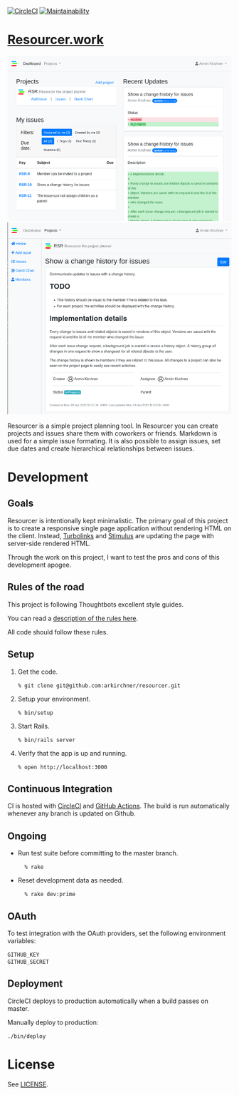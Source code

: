 [![CircleCI](https://circleci.com/gh/arkirchner/resourcer.svg?style=svg)](https://circleci.com/gh/arkirchner/resourcer)
[![Maintainability](https://api.codeclimate.com/v1/badges/e84c79526baa2df06f2a/maintainability)](https://codeclimate.com/github/arkirchner/resourcer/maintainability)

# [Resourcer.work](https://resourcer.work)

![`dashboard`](https://raw.githubusercontent.com/arkirchner/resourcer/master/dashboard.png)
![`issue_view`](https://raw.githubusercontent.com/arkirchner/resourcer/master/show_issue.png)

Resourcer is a simple project planning tool. In Resourcer you can create projects and issues share them with coworkers or friends. Markdown is used for a simple issue formating. It is also possible to assign issues, set due dates and create hierarchical relationships between issues.

# Development

## Goals

Resourcer is intentionally kept minimalistic. The primary goal of this project is to create a responsive single page application without rendering HTML on the client. Instead, [Turbolinks](https://github.com/turbolinks/turbolinks) and [Stimulus](https://github.com/stimulusjs/stimulus) are updating the page with server-side rendered HTML.

Through the work on this project, I want to test the pros and cons of this development apogee.

## Rules of the road

This project is following Thoughtbots excellent style guides.

You can read a [description of the rules here](https://github.com/thoughtbot/guides/tree/master/style).

All code should follow these rules.

## Setup

1.  Get the code.

        % git clone git@github.com:arkirchner/resourcer.git

2.  Setup your environment.

        % bin/setup

3.  Start Rails.

        % bin/rails server

4.  Verify that the app is up and running.

        % open http://localhost:3000

## Continuous Integration

CI is hosted with [CircleCI](https://circleci.com/gh/arkirchner/resourcer) and [GitHub Actions](https://github.com/arkirchner/resourcer/actions). The
build is run automatically whenever any branch is updated on Github.

## Ongoing

- Run test suite before committing to the master branch.

        % rake

- Reset development data as needed.

        % rake dev:prime

## OAuth

To test integration with the OAuth providers, set the following environment variables:

    GITHUB_KEY
    GITHUB_SECRET

## Deployment

CircleCI deploys to production automatically when a build passes on master.

Manually deploy to production:

    ./bin/deploy

# License

See [LICENSE](LICENSE).
